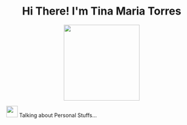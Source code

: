 <h1 align="center">Hi There! I'm Tina Maria Torres</h1>
<p align="center">
  <img src="https://github.com/user-attachments/assets/9151c9e6-6cb3-4e72-a6e2-fa5ea6ad2243" height="200"/>
</p>

<img src="https://media.giphy.com/media/ObNTw8Uzwy6KQ/giphy.gif" width="30px">&nbsp;Talking about Personal Stuffs...
<!--
**MarHeavenn/MarHeavenn** is a ✨ _special_ ✨ repository because its `README.md` (this file) appears on your GitHub profile.

Here are some ideas to get you started:

 I’m currently working on my knowledge
 I’m currently learning about the life
- 👯 I’m looking to collaborate on ...
- 🤔 I’m looking for help with ...
- 💬 Ask me about ...
- 📫 How to reach me: ...
- 😄 Pronouns: ...
- ⚡ Fun fact: ...
-->
